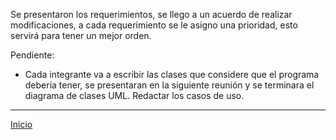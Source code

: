Se presentaron los requerimientos, se llego a un acuerdo de realizar modificaciones, a cada requerimiento se le asigno una prioridad, esto servirá para tener un mejor orden. 

Pendiente: 
- Cada integrante va a escribir las clases que considere que el programa debería tener, se presentaran en la siguiente reunión y se terminara el diagrama de clases UML. Redactar los casos de uso.

***
[Inicio](https://github.com/Audny738/POO_Project "Inicio")